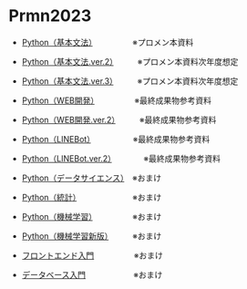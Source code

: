 # Prmn2023

- [Python（基本文法）](https://kiryu-3.github.io/Prmn2023/python-basic/index.html#0)　　　　　※プロメン本資料
- [Python（基本文法.ver.2）](Python/Python_Basic/README.md)　　　※プロメン本資料次年度想定
- [Python（基本文法.ver.3）](https://github.com/kiryu-3/Prmn2023/tree/main/Python/2024/Systax)　　　※プロメン本資料次年度想定



- [Python（WEB開発）](https://kiryu-3.github.io/Prmn2023/streamlit-prmn/index.html#0)　　　　　※最終成果物参考資料
- [Python（WEB開発.ver.2）](https://github.com/kiryu-3/Prmn2023/tree/main/Python/2024/Streamlit)　　　※最終成果物参考資料
- [Python（LINEBot）](https://kiryu-3.github.io/Prmn2023/linebot-prmn/index.html#0)　　　　　  ※最終成果物参考資料
- [Python（LINEBot.ver.2）](https://github.com/kiryu-3/Prmn2023/tree/main/Python/2024/linebot)　　　　※最終成果物参考資料



- [Python（データサイエンス）](https://kiryu-3.github.io/Prmn2023/python-ds/index.html#0)　※おまけ
- [Python（統計）](https://kiryu-3.github.io/Prmn2023/python-stat/index.html#0)　　　　　　　※おまけ
- [Python（機械学習）](https://kiryu-3.github.io/Prmn2023/python-machine-prmn/index.html#0)　　　　　※おまけ
- [Python（機械学習新版）](https://github.com/kiryu-3/Prmn2023/blob/main/Python/Python_Machine/README.md)　　　※おまけ

  
- [フロントエンド入門](https://kiryu-3.github.io/Prmn2023/frontend-prmn/index.html#0)　　　　　※おまけ
- [データベース入門](https://kiryu-3.github.io/Prmn2023/sql-prmn/index.html#0)　　　　　　※おまけ
